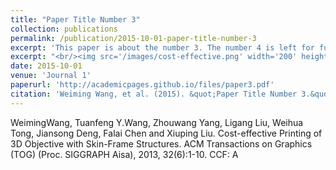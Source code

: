 ```yaml
---
title: "Paper Title Number 3"
collection: publications
permalink: /publication/2015-10-01-paper-title-number-3
excerpt: 'This paper is about the number 3. The number 4 is left for future work.'
excerpt: "<br/><img src='/images/cost-effective.png' width='200' height='200'>"
date: 2015-10-01
venue: 'Journal 1'
paperurl: 'http://academicpages.github.io/files/paper3.pdf'
citation: 'Weiming Wang, et al. (2015). &quot;Paper Title Number 3.&quot; <i>Journal 1</i>. 1(3).'
---
```


WeimingWang, Tuanfeng Y.Wang, Zhouwang Yang, Ligang Liu, Weihua Tong, Jiansong Deng, Falai Chen and Xiuping Liu. Cost-effective Printing of 3D Objective with Skin-Frame Structures. ACM Transactions on Graphics (TOG) (Proc. SIGGRAPH Aisa), 2013, 32(6):1-10.  CCF: A